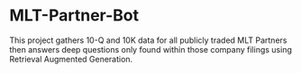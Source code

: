 # MLT-Partner-Bot

This project gathers 10-Q and 10K data for all publicly traded MLT Partners then answers deep questions only found within those company filings using Retrieval Augmented Generation.
